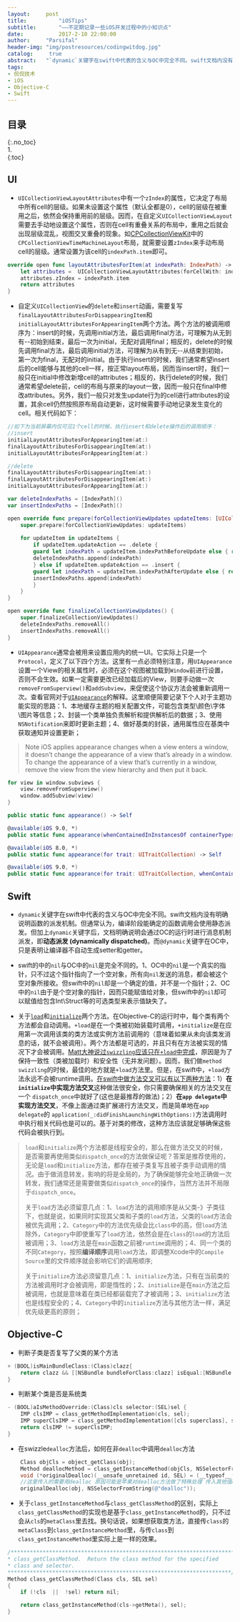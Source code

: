 ```yaml
---
layout:		post
title:			"iOSTips"
subtitle:		"——不定期记录一些iOS开发过程中的小知识点"
date:			2017-2-10 22:00:00
author:		"Parsifal"
header-img:	"img/postresources/codingwitdog.jpg"
catalog:     true
abstract:   "`dynamic`关键字在swift中代表的含义与OC中完全不同。swift文档内没有明确说明函数的派发机制。但通常认为，编译阶段能确定的函数调用会使用静态派发。但加上`dynamic`关键字后，文档明确说明会通过OC的运行时进行消息机制派发，即**动态派发 (dynamically dispatched)**。而`@dynamic`关键字在OC中，只是表明让编译器不自动生成setter和getter。"
tags:
- 侃侃技术
- iOS 
- Objective-C
- Swift 
---
```

## 目录    
{:.no_toc}    
1.    
{:toc}

## UI    
    
- `UICollectionViewLayoutAttributes`中有一个`zIndex`的属性，它决定了布局中所有cell的层级。如果未设置这个属性（默认全都是0），cell的层级在被重用之后，依然会保持重用前的层级。因而，在自定义`UICollectionViewLayout`需要去手动地设置这个属性，否则在cell有重叠关系的布局中，重用之后就会出现层级混乱，视图交叉重叠的现象。如[CPCollectionViewKit](https://github.com/ParsifalC/CPCollectionViewKit)中的`CPCollectionViewTimeMachineLayout`布局，就需要设置`zIndex`来手动布局cell的层级。通常设置为该cell的`indexPath.item`即可。    

``` swift
override open func layoutAttributesForItem(at indexPath: IndexPath) -> UICollectionViewLayoutAttributes? {
	let attributes =  UICollectionViewLayoutAttributes(forCellWith: indexPath)
    attributes.zIndex = indexPath.item
    return attributes
}
```   

- 自定义`UICollectionView`的`delete`和`insert`动画，需要复写`finalLayoutAttributesForDisappearingItem`和`initialLayoutAttributesForAppearingItem`两个方法。两个方法的被调用顺序为：insert的时候，先调用initial方法，最后调用final方法，可理解为从无到有--初始到结束，最后一次为initial，无配对调用final；相反的，delete的时候先调用final方法，最后调用initial方法，可理解为从有到无--从结束到初始，第一次为final，无配对的initial。由于执行insert的时候，我们通常希望insert后的cell能够与其他的cell一样，按正常layout布局，因而当insert时，我们一般只在initial中修改新增cell的attributes；相反的，执行delete的时候，我们通常希望delete前，cell的布局与原来的layout一致，因而一般只在final中修改attributes。另外，我们一般只对发生update行为的cell进行attributes的设置，其余cell仍然按照原布局自动更新，这时候需要手动地记录发生变化的cell。相关代码如下：

```swift
//如下为当前屏幕内仅可见1个cell的时候，执行insert和delete操作后的调用顺序：    
//insert
initialLayoutAttributesForAppearingItem(at:)
finalLayoutAttributesForDisappearingItem(at:)
initialLayoutAttributesForAppearingItem(at:)

//delete
finalLayoutAttributesForDisappearingItem(at:)
finalLayoutAttributesForDisappearingItem(at:)
initialLayoutAttributesForAppearingItem(at:)
```   
```swift
var deleteIndexPaths = [IndexPath]()
var insertIndexPaths = [IndexPath]()

open override func prepare(forCollectionViewUpdates updateItems: [UICollectionViewUpdateItem]) {
	super.prepare(forCollectionViewUpdates: updateItems)
        
	for updateItem in updateItems {
		if updateItem.updateAction == .delete {
		guard let indexPath = updateItem.indexPathBeforeUpdate else { return }
		deleteIndexPaths.append(indexPath)
		} else if updateItem.updateAction == .insert {
		guard let indexPath = updateItem.indexPathAfterUpdate else { return }
		insertIndexPaths.append(indexPath)
		}
	}
}

open override func finalizeCollectionViewUpdates() {
	super.finalizeCollectionViewUpdates()
	deleteIndexPaths.removeAll()
	insertIndexPaths.removeAll()
}
```

- `UIAppearance`通常会被用来设置应用内的统一UI。它实际上只是一个`Protocol`，定义了以下四个方法。这里有一点必须特别注意，用`UIAppearance`设置一个View的相关属性时，必须在这个视图被加载到`Window`前进行设置，否则不会生效。如果一定需要更改已经加载后的View，则要手动做一次`removeFromSuperview()`和`addSubview`，来促使这个协议方法会被重新调用一次。查看官网对于[`UIAppearance`](https://developer.apple.com/reference/uikit/uiappearance)的解释。这里顺便简要记录下个人对于主题功能实现的思路：1、本地缓存主题的相关配置文件，可能包含类型\颜色\字体\图片等信息；2、封装一个类单独负责解析和提供解析后的数据；3、使用`NSNotification`来即时更新主题；4、做好基类的封装，通用属性应在基类中获取通知并设置更新；

> Note
iOS applies appearance changes when a view enters a window, it doesn’t change the appearance of a view that’s already in a window. To change the appearance of a view that’s currently in a window, remove the view from the view hierarchy and then put it back.

```swift 
for view in window.subviews {
	view.removeFromSuperview()
	window.addSubview(view)
}
```

```swift
public static func appearance() -> Self

@available(iOS 9.0, *)
public static func appearance(whenContainedInInstancesOf containerTypes: [UIAppearanceContainer.Type]) -> Self

@available(iOS 8.0, *)
public static func appearance(for trait: UITraitCollection) -> Self

@available(iOS 9.0, *)
public static func appearance(for trait: UITraitCollection, whenContainedInInstancesOf containerTypes: [UIAppearanceContainer.Type]) -> Self
```


## Swift    
- `dynamic`关键字在swift中代表的含义与OC中完全不同。swift文档内没有明确说明函数的派发机制。但通常认为，编译阶段能确定的函数调用会使用静态派发。但加上`dynamic`关键字后，文档明确说明会通过OC的运行时进行消息机制派发，即**动态派发 (dynamically dispatched)**。而`@dynamic`关键字在OC中，只是表明让编译器不自动生成setter和getter。


- swift的中的`nil`与OC中的`nil`是完全不同的。1、OC中的`nil`是一个真实的指针，只不过这个指针指向了一个空对象，所有向`nil`发送的消息，都会被这个空对象所接收。但swift中的`nil`却是一个确定的值，并不是一个指针；2、OC中的`nil`由于是个空对象的指针，因而只能赋值给对象，但swift中的`nil`却可以赋值给包含Int\Struct等的可选类型来表示值缺失了。


- 关于[`load`](https://developer.apple.com/reference/objectivec/nsobject/1418815-load#)和[`initialize`](https://developer.apple.com/reference/objectivec/nsobject/1418639-initialize)两个方法。在Objective-C的运行时中，每个类有两个方法都会自动调用。`+load`是在一个类被初始装载时调用，`+initialize`是在应用第一次调用该类的类方法或实例方法前调用的（意味着如果从未向该类发消息的话，就不会被调用）。两个方法都是可选的，并且只有在方法被实现的情况下才会被调用。[Matt大神说过`swizzling`应该只在`+load`中完成](http://nshipster.cn/method-swizzling/)，原因是为了保持一致性（类被加载时）和安全性（无并发问题）。因而，我们做`method swizzling`的时候，最佳的地方就是`+load`方法里。但是，在swift中，`+load`方法永远不会被runtime调用。[在swift中做方法交叉可以有以下两种方法](http://nshipster.cn/swift-objc-runtime/)：1）**在`initialize`中实现方法交叉**这种做法很安全，你只需要确保相关的方法交叉在一个 `dispatch_once`中就好了(这也是最推荐的做法)；2）**在`app delegate`中实现方法交叉**，不像上面通过类扩展进行方法交叉，而是简单地在`app delegate`的 `application(_:didFinishLaunchingWithOptions:)`方法调用时中执行相关代码也是可以的。基于对类的修改，这种方法应该就足够确保这些代码会被执行到。
> `load`和`initialize`两个方法都是线程安全的，那么在做方法交叉的时候，是否需要再使用类似`dispatch_once`的方法做保证呢？答案是推荐使用的，无论是`load`和`initialize`方法，都存在被子类复写且被子类手动调用的情况。由于做消息转发，影响的将是全局的，为了确保能够完全地正确做一次转发，我们通常还是需要做类似`dispatch_once`的操作，当然方法并不局限于`dispatch_once`。
> 
> 关于`load`方法必须留意几点：1、`load`方法的调用顺序是从父类-》子类往下，也就是说，如果同时实现其父类和子类的`load`方法，父类的`load`方法会被优先调用；2、`Category`中的方法优先级会比`class`中的高，但`load`方法除外，`Category`中即使重写了`load`方法，依然会是在`class`的`load`的方法后被调用；3、`load`方法是在`main`函数之前被`runtime`调用的；4、同一个类的不同`Category`，按照**编译顺序**调用`load`方法，即调整Xcode中的`Compile Source`里的文件顺序就会影响它们的调用顺序;
> 
> 关于`initialize`方法必须留意几点：1、`initialize`方法，只有在当前类的方法被调用时才会被调用，即是惰性的；2、`initialize`是在`main`方法之后被调用，也就是意味着在类已经都装载完了才被调用；3、`initialize`方法也是线程安全的；4、`Category`中的`initialize`方法与其他方法一样，满足优先级更高的原则；

## Objective-C
- 判断子类是否复写了父类的某个方法

```objective-c
+ (BOOL)isMainBundleClass:(Class)clazz{
    return clazz && [[NSBundle bundleForClass:clazz] isEqual:[NSBundle mainBundle]];
}
```

- 判断某个类是否是系统类

```objective-c
- (BOOL)aIsMethodOverride:(Class)cls selector:(SEL)sel {
    IMP clsIMP = class_getMethodImplementation(cls, sel);
    IMP superClsIMP = class_getMethodImplementation([cls superclass], sel);
    return clsIMP != superClsIMP;
}
```

- 在swizzle`dealloc`方法后，如何在非`dealloc`中调用`dealloc`方法

```objective-c
	Class objCls = object_getClass(obj);
	Method deallocMethod = class_getInstanceMethod(objCls, NSSelectorFromString(@"baymax_dealloc"));
	void (*originalDealloc)(__unsafe_unretained id, SEL) = (__typeof__(originalDealloc))method_getImplementation(deallocMethod);
	//这里传入的需要用dealloc 原因可能是苹果对dealloc方法做了特殊处理 传入其他值dealloc方法内部将不会调用到[super dealloc]
	originalDealloc(obj, NSSelectorFromString(@"dealloc"));

```

- 关于`class_getInstanceMethod`与`class_getClassMethod`的区别，实际上`class_getClassMethod`的实现也是基于`class_getInstanceMethod`的，只不过会从`cls`的`metaClass`里去找。换句话说，如果想获取类方法，直接传`class`的`metaClass`到`class_getInstanceMethod`里，与传`class`到`class_getInstanceMethod`里实际上是一样的效果。

```objective-c
/***********************************************************************
* class_getClassMethod.  Return the class method for the specified
* class and selector.
**********************************************************************/
Method class_getClassMethod(Class cls, SEL sel)
{
    if (!cls  ||  !sel) return nil;

    return class_getInstanceMethod(cls->getMeta(), sel);
}


```